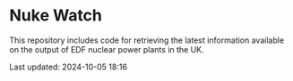 # Nuke Watch

This repository includes code for retrieving the latest information available on the output of EDF nuclear power plants in the UK.

Last updated: 2024-10-05 18:16